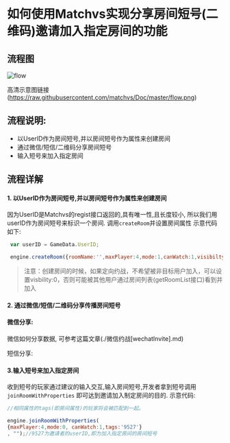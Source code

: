 # 如何使用Matchvs实现分享房间短号(二维码)邀请加入指定房间的功能

## 流程图  

 

![flow](https://raw.githubusercontent.com/matchvs/Doc/master/flow.png)

高清示意图链接 (https://raw.githubusercontent.com/matchvs/Doc/master/flow.png)

##  流程说明:

- 以UserID作为房间短号,并以房间短号作为属性来创建房间 
- 通过微信/短信/二维码分享房间短号 
- 输入短号来加入指定房间 

## 流程详解

#### 1. 以UserID作为房间短号,并以房间短号作为属性来创建房间

因为UserID是Matchvs的regist接口返回的,具有唯一性,且长度较小, 所以我们用userID作为房间短号来标识一个房间. 调用`createRoom`并设置房间属性
示意代码如下:

```javascript
 var userID = GameData.UserID;

 engine.createRoom({roomName:'',maxPlayer:4,mode:1,canWatch:1,visibilty:1,roomProperty:userID}, '', {})

```
> 注意：创建房间的时候，如果定向约战，不希望被非目标用户加入，可以设置visbility:0，否则可能被其他用户通过房间列表(getRoomList接口)看到并加入

#### 2. 通过微信/短信/二维码分享传播房间短号

#### 微信分享:

微信如何分享数据, 可参考这篇文章(./微信约战[wechatInvite].md)



短信分享:

#### 3.输入短号来加入指定房间

收到短号的玩家通过建议的输入交互,输入房间短号,开发者拿到短号调用`joinRoomWithProperties` 即可达到邀请加入制定房间的目的.
示意代码:

```javascript
//相同属性的tags(即房间属性)的玩家将会被匹配到一起。

engine.joinRoomWithProperties(
{maxPlayer:4,mode:0, canWatch:1,tags:'9527'}
, "");//9527为邀请者的userID,即为加入指定房间的房间短号
```

